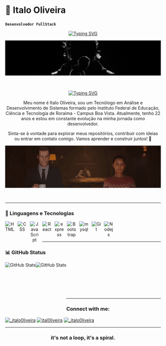 # 🔦 Italo Oliveira 

**`Desenvolvedor FullStack`**<br>
<div align="center"> 

[![Typing SVG](https://readme-typing-svg.demolab.com?font=BOLD&weight=800&size=31&pause=1000&color=7F9F95&center=true&width=435&lines=MY+NAME+IS;ITALO+OLIVEIRA;I'M+A+DEV)](https://git.io/typing-svg)
</div>

 <div align="center">
<img hight="300" width="700" alt="GIF" align="center" src="read-me/img/download (1).gif"  
 </a>

<br>
<br>
<br>

<div align="center"> 

[![Typing SVG](https://readme-typing-svg.demolab.com?font=BOLD&weight=800&size=31&pause=1000&color=9F2727&center=true&width=435&lines=%22Al%C3%A9m+da+sombra+com+a+;+qual+voc%C3%AA+se+contenta%2C+;h%C3%A1+um+milagre+iluminado.%22)](https://git.io/typing-svg)
</div>

Meu nome é Italo Oliveira, sou um Tecnólogo em Análise e Desenvolvimento de Sistemas formado pelo Instituto Federal de Educação, Ciência e Tecnologia de Roraima - Campus Boa Vista. Atualmente, tenho 22 anos e estou em constante evolução na minha jornada como desenvolvedor.<br> 


Sinta-se à vontade para explorar meus repositórios, contribuir com ideias ou entrar em contato comigo. Vamos aprender e construir juntos! 🚀<br>

 <div align="center">
<img hight="300" width="700" alt="GIF" align="center" src="read-me/img/alan-wake-coffee.gif" 
 </a>
 
<br>
<br>
<br>

---

<h3 align="left">🤖 Linguagens e Tecnologias </h3>

<img 
    align="left" 
    alt="HTML"
    title="HTML" 
    width="30px" 
    style="padding-right: 10px;" 
    src="https://cdn.jsdelivr.net/gh/devicons/devicon@latest/icons/html5/html5-original.svg" 
/>

<img 
    align="left" 
    alt="CSS" 
    title="CSS"
    width="30px" 
    style="padding-right: 10px;" 
    src="https://cdn.jsdelivr.net/gh/devicons/devicon@latest/icons/css3/css3-original.svg" 
/>

<img 
    align="left" 
    alt="JavaScript" 
    title="JavaScript"
    width="30px" 
    style="padding-right: 10px;" 
    src="https://cdn.jsdelivr.net/gh/devicons/devicon@latest/icons/javascript/javascript-original.svg" 
/>

<img 
    align="left" 
    alt="React"
    title="React" 
    width="30px" 
    style="padding-right: 10px;" 
    src="https://cdn.jsdelivr.net/gh/devicons/devicon@latest/icons/react/react-original.svg" 
/>

<img 
    align="left" 
    alt="express" 
    title="express"
    width="30px" 
    style="padding-right: 10px;" 
    src="https://cdn.jsdelivr.net/gh/devicons/devicon@latest/icons/express/express-original.svg"/>
<img 
    align="left" 
    alt="Bootstrap"
    title="Bootstrap" 
    width="30px" 
    style="padding-right: 10px;" 
    src="https://cdn.jsdelivr.net/gh/devicons/devicon@latest/icons/bootstrap/bootstrap-original.svg" 
/>

<img 
    align="left" 
    alt="mysql" 
    title="mysql"
    width="30px" 
    style="padding-right: 10px;" 
    src= "https://cdn.jsdelivr.net/gh/devicons/devicon@latest/icons/mysql/mysql-original-wordmark.svg" />
          
<img 
    align="left" 
    alt="Git" 
    title="Git"
    width="30px" 
    style="padding-right: 10px;" 
    src="https://cdn.jsdelivr.net/gh/devicons/devicon@latest/icons/git/git-original.svg" 
/>

<img 
align="left"
alt= "Nodejs"
title= "Nodejs"
width="30px"
style="padding-right: 10px"
src= "https://cdn.jsdelivr.net/gh/devicons/devicon@latest/icons/nodejs/nodejs-original.svg" 
/>
            

<br>
<br>
<br>

---
<h3 align="left">📊 GitHub Status</h3>

 <img
  align="left"
  alt="GitHub Stats"
  height="150"
   style="padding-right"
  src="https://github-readme-stats.vercel.app/api?username=ital0liveira&show_icons=true&theme=tokyonight&include_all_commits=true&locale=pt-br"
/>


 <img
  align="left"
  alt="GitHub Stats"
  height="150"
  src="https://github-readme-stats.vercel.app/api/top-langs/?username=ital0liveira&theme=tokyonight&layout=compact&custom_title=Tecnologias&langs_counter=9"
/>

<br>
<br>
<br>
<br>
<br>
<br>




 
 ---


<h3 align="left">Connect with me:</h3>
<p align="left">
<a href="https://twitter.com/_italo0liveira" target="blank"><img align="center"  src="https://cdn.jsdelivr.net/gh/devicons/devicon@latest/icons/twitter/twitter-original.svg"  alt="_italo0liveira" height="30" width="40" /></a>
<a href="https://linkedin.com/in/ital0liveira" target="blank"><img align="center" 
            <img src="https://cdn.jsdelivr.net/gh/devicons/devicon@latest/icons/linkedin/linkedin-plain.svg"
           alt="ital0liveira" height="30" width="40" /></a>
<a href="https://instagram.com/_italo0liveira" target="blank"><img align="center" src="read-me/img/Sem Título-1.png" alt="_italo0liveira" height="" width="48" /></a>
</p>



---


<h3> it's not a loop, it's a spiral.</3>
<p align = "center">
<a img src = "https://cdn.jsdelivr.net/gh/devicons/devicon@latest/icons/debian/debian-original.svg" 
          


 






 
